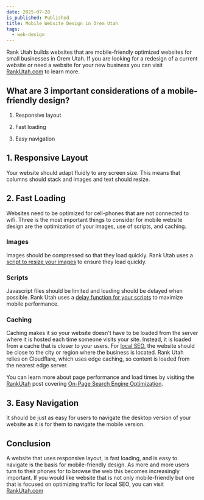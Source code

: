 ```yaml
---
date: 2025-07-28
is_published: Published
title: Mobile Website Design in Orem Utah
tags:
  - web-design
---
```

Rank Utah builds websites that are mobile-friendly optimized websites for small businesses in Orem Utah. If you are looking for a redesign of a current website or need a website for your new business you can visit [RankUtah.com](http://RankUtah.com) to learn more.

## What are 3 important considerations of a mobile-friendly design?

1.  Responsive layout
    
2.  Fast loading
    
3.  Easy navigation
    

## 1\. Responsive Layout

Your website should adapt fluidly to any screen size. This means that columns should stack and images and text should resize.

## 2\. Fast Loading

Websites need to be optimized for cell-phones that are not connected to wifi. Three is the most important things to consider for mobile website design are the optimization of your images, use of scripts, and caching.

### Images

Images should be compressed so that they load quickly. Rank Utah uses a [script to resize your images](https://blog.rankutah.com/shell-script-to-resize-images-to-be-under-a-specific-file-size/) to ensure they load quickly.

### Scripts

Javascript files should be limited and loading should be delayed when possible. Rank Utah uses a [delay function for your scripts](https://blog.rankutah.com/how-to-prevent-google-analytics-script-from-slowing-down-your-website-and-ruining-your-page-speed-performance-score/) to maximize mobile performance.

### Caching

Caching makes it so your website doesn't have to be loaded from the server where it is hosted each time someone visits your site. Instead, it is loaded from a cache that is closer to your users. For [local SEO,](https://blog.rankutah.com/utah-local-search-engine-optimization-local-seo-for-small-businesses/) the website should be close to the city or region where the business is located. Rank Utah relies on Cloudflare, which uses edge caching, so content is loaded from the nearest edge server.

You can learn more about page performance and load times by visiting the [RankUtah](http://RankUtah.com) post covering [On-Page Search Engine Optimization](https://blog.rankutah.com/utah-on-page-search-engine-optimization/).

## 3\. Easy Navigation

It should be just as easy for users to navigate the desktop version of your website as it is for them to navigate the mobile version.

## Conclusion

A website that uses responsive layout, is fast loading, and is easy to navigate is the basis for mobile-friendly design. As more and more users turn to their phones for to browse the web this becomes increasingly important. If you would like website that is not only mobile-friendly but one that is focused on optimizing traffic for local SEO, you can visit [RankUtah.com](http://RankUtah.com)